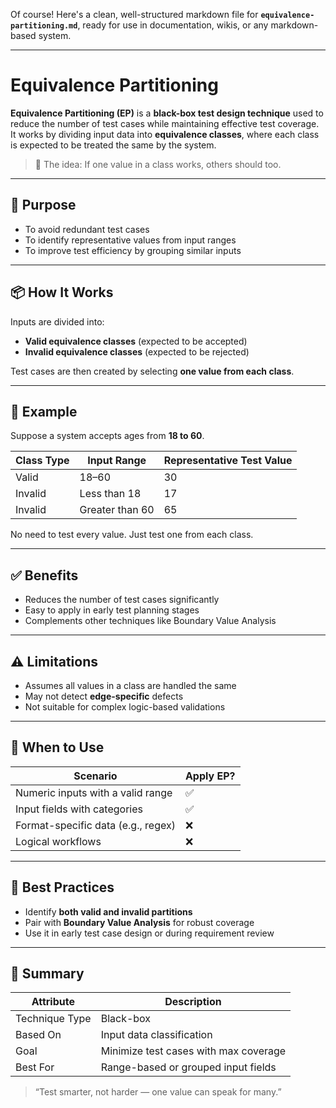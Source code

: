 Of course! Here's a clean, well-structured markdown file for **`equivalence-partitioning.md`**, ready for use in documentation, wikis, or any markdown-based system.

---

# Equivalence Partitioning

**Equivalence Partitioning (EP)** is a **black-box test design technique** used to reduce the number of test cases while maintaining effective test coverage. It works by dividing input data into **equivalence classes**, where each class is expected to be treated the same by the system.

> 🧠 The idea: If one value in a class works, others should too.

---

## 🎯 Purpose

- To avoid redundant test cases
- To identify representative values from input ranges
- To improve test efficiency by grouping similar inputs

---

## 📦 How It Works

Inputs are divided into:
- **Valid equivalence classes** (expected to be accepted)
- **Invalid equivalence classes** (expected to be rejected)

Test cases are then created by selecting **one value from each class**.

---

## 🧪 Example

Suppose a system accepts ages from **18 to 60**.

| Class Type   | Input Range        | Representative Test Value |
|--------------|--------------------|----------------------------|
| Valid        | 18–60              | 30                         |
| Invalid      | Less than 18       | 17                         |
| Invalid      | Greater than 60    | 65                         |

No need to test every value. Just test one from each class.

---

## ✅ Benefits

- Reduces the number of test cases significantly
- Easy to apply in early test planning stages
- Complements other techniques like Boundary Value Analysis

---

## ⚠️ Limitations

- Assumes all values in a class are handled the same
- May not detect **edge-specific** defects
- Not suitable for complex logic-based validations

---

## 🔁 When to Use

| Scenario                          | Apply EP? |
|-----------------------------------|-----------|
| Numeric inputs with a valid range | ✅         |
| Input fields with categories      | ✅         |
| Format-specific data (e.g., regex)| ❌         |
| Logical workflows                 | ❌         |

---

## 🧠 Best Practices

- Identify **both valid and invalid partitions**
- Pair with **Boundary Value Analysis** for robust coverage
- Use it in early test case design or during requirement review

---

## 📌 Summary

| Attribute           | Description                          |
|---------------------|--------------------------------------|
| Technique Type      | Black-box                            |
| Based On            | Input data classification            |
| Goal                | Minimize test cases with max coverage|
| Best For            | Range-based or grouped input fields  |

> “Test smarter, not harder — one value can speak for many.”